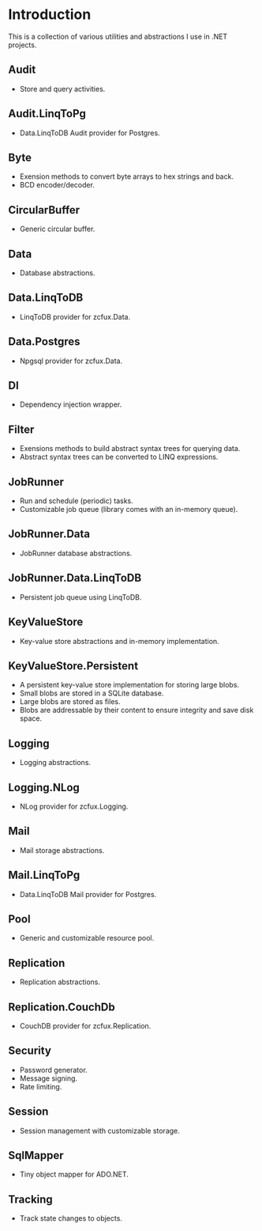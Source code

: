 # Introduction

This is a collection of various utilities and abstractions I use in .NET projects.

## Audit
* Store and query activities.

## Audit.LinqToPg
* Data.LinqToDB Audit provider for Postgres.

## Byte
* Exension methods to convert byte arrays to hex strings and back. 
* BCD encoder/decoder.

## CircularBuffer
* Generic circular buffer.

## Data
* Database abstractions.

## Data.LinqToDB
* LinqToDB provider for zcfux.Data.

## Data.Postgres
* Npgsql provider for zcfux.Data.

## DI
* Dependency injection wrapper.

## Filter
* Exensions methods to build abstract syntax trees for querying data.
* Abstract syntax trees can be converted to LINQ expressions.

## JobRunner
* Run and schedule (periodic) tasks.
* Customizable job queue (library comes with an in-memory queue).

## JobRunner.Data
* JobRunner database abstractions.

## JobRunner.Data.LinqToDB
* Persistent job queue using LinqToDB.

## KeyValueStore
* Key-value store abstractions and in-memory implementation.
 
## KeyValueStore.Persistent
* A persistent key-value store implementation for storing large blobs.
* Small blobs are stored in a SQLite database.
* Large blobs are stored as files.
* Blobs are addressable by their content to ensure integrity and save disk space.
 
## Logging
* Logging abstractions.

## Logging.NLog
* NLog provider for zcfux.Logging.

## Mail
* Mail storage abstractions.

## Mail.LinqToPg
* Data.LinqToDB Mail provider for Postgres.

## Pool
* Generic and customizable resource pool.

## Replication
* Replication abstractions.

## Replication.CouchDb
* CouchDB provider for zcfux.Replication.

## Security
* Password generator.
* Message signing.
* Rate limiting.

## Session
* Session management with customizable storage.

## SqlMapper
* Tiny object mapper for ADO.NET.

## Tracking
* Track state changes to objects.

